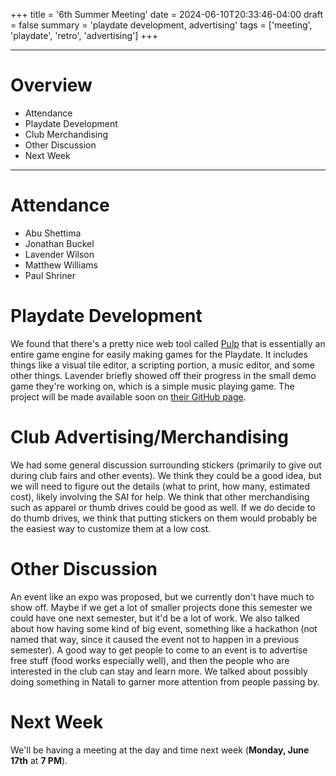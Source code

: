 +++
title = '6th Summer Meeting'
date = 2024-06-10T20:33:46-04:00
draft = false
summary = 'playdate development, advertising'
tags = ['meeting', 'playdate', 'retro', 'advertising']
+++
***
# Overview
- Attendance
- Playdate Development
- Club Merchandising
- Other Discussion
- Next Week
***
# Attendance
- Abu Shettima
- Jonathan Buckel
- Lavender Wilson
- Matthew Williams
- Paul Shriner
# Playdate Development
We found that there's a pretty nice web tool called [Pulp](https://play.date/pulp/) that is essentially an entire game engine for easily making games for the Playdate. It includes things like a visual tile editor, a scripting portion, a music editor, and some other things. 
Lavender briefly showed off their progress in the small demo game they're working on, which is a simple music playing game. The project will be made available soon on [their GitHub page](https://github.com/lavender-aa?tab=repositories).
# Club Advertising/Merchandising
We had some general discussion surrounding stickers (primarily to give out during club fairs and other events). We think they could be a good idea, but we will need to figure out the details (what to print, how many, estimated cost), likely involving the SAI for help. We think that other merchandising such as apparel or thumb drives could be good as well. 
If we do decide to do thumb drives, we think that putting stickers on them would probably be the easiest way to customize them at a low cost. 
# Other Discussion
An event like an expo was proposed, but we currently don't have much to show off. Maybe if we get a lot of smaller projects done this semester we could have one next semester, but it'd be a lot of work. 
We also talked about how having some kind of big event, something like a hackathon (not named that way, since it caused the event not to happen in a previous semester). A good way to get people to come to an event is to advertise free stuff (food works especially well), and then the people who are interested in the club can stay and learn more. 
We talked about possibly doing something in Natali to garner more attention from people passing by. 
# Next Week
We'll be having a meeting at the day and time next week (**Monday, June 17th** at **7 PM**). 
